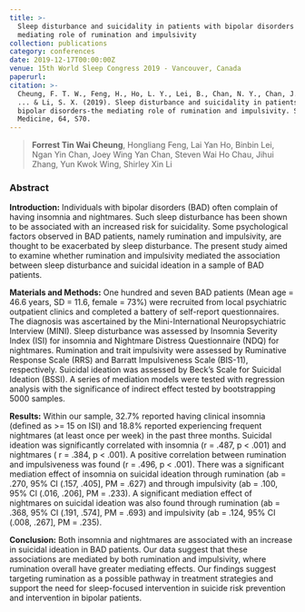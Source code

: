 ```yaml
---
title: >-
  Sleep disturbance and suicidality in patients with bipolar disorders – The
  mediating role of rumination and impulsivity
collection: publications
category: conferences
date: 2019-12-17T00:00:00Z
venue: 15th World Sleep Congress 2019 - Vancouver, Canada
paperurl:
citation: >-
  Cheung, F. T. W., Feng, H., Ho, L. Y., Lei, B., Chan, N. Y., Chan, J. W. Y.,
  ... & Li, S. X. (2019). Sleep disturbance and suicidality in patients with
  bipolar disorders-the mediating role of rumination and impulsivity. Sleep
  Medicine, 64, S70.
---
```

> **Forrest Tin Wai Cheung**, Hongliang Feng, Lai Yan Ho, Binbin Lei, Ngan Yin Chan, Joey Wing Yan Chan, Steven Wai Ho Chau, Jihui Zhang, Yun Kwok Wing, Shirley Xin Li

### Abstract

**Introduction:** Individuals with bipolar disorders (BAD) often complain of having insomnia and nightmares.  Such sleep disturbance has been shown to be associated with an increased risk for suicidality. Some psychological factors observed in BAD patients, namely rumination and impulsivity, are thought to be exacerbated by sleep disturbance. The present study aimed to examine whether rumination and impulsivity mediated the association between sleep disturbance and suicidal ideation in a sample of BAD patients.

**Materials and Methods:** One hundred and seven BAD patients (Mean age = 46.6 years, SD = 11.6, female = 73%) were recruited from local psychiatric outpatient clinics and completed a battery of self-report questionnaires. The diagnosis was ascertained by the Mini-International Neuropsychiatric Interview (MINI). Sleep disturbance was assessed by Insomnia Severity Index (ISI) for insomnia and Nightmare Distress Questionnaire (NDQ) for nightmares. Rumination and trait impulsivity were assessed by Ruminative Response Scale (RRS) and Barratt Impulsiveness Scale (BIS-11), respectively. Suicidal ideation was assessed by Beck’s Scale for Suicidal Ideation (BSSI). A series of mediation models were tested with regression analysis with the significance of indirect effect tested by bootstrapping 5000 samples.

**Results:** Within our sample, 32.7% reported having clinical insomnia (defined as &gt;= 15 on ISI) and 18.8% reported experiencing frequent nightmares (at least once per week) in the past three months. Suicidal ideation was significantly correlated with insomnia (r = .487, p &lt; .001) and nightmares ( r = .384, p &lt; .001). A positive correlation between rumination and impulsiveness was found (r = .496, p &lt; .001). There was a significant mediation effect of insomnia on suicidal ideation through rumination (ab = .270, 95% CI (.157, .405\], PM = .627) and through impulsivity (ab = .100, 95% CI (.016, .206\], PM = .233). A significant mediation effect of nightmares on suicidal ideation was also found through rumination (ab = .368, 95% CI (.191, .574\], PM = .693) and impulsivity (ab = .124, 95% CI (.008, .267\], PM = .235).

**Conclusion:** Both insomnia and nightmares are associated with an increase in suicidal ideation in BAD patients. Our data suggest that these associations are mediated by both rumination and impulsivity, where rumination overall have greater mediating effects. Our findings suggest targeting rumination as a possible pathway in treatment strategies and support the need for sleep-focused intervention in suicide risk prevention and intervention in bipolar patients.